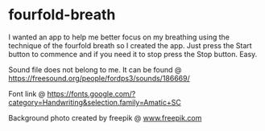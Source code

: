 # fourfold-breath

I wanted an app to help me better focus on my breathing using the technique of the fourfold breath so I created the app. Just press the Start button to commence and if you need it to stop press the Stop button. Easy.

Sound file does not belong to me. It can be found @ https://freesound.org/people/fordps3/sounds/186669/

Font link @ https://fonts.google.com/?category=Handwriting&selection.family=Amatic+SC

Background photo created by freepik @ www.freepik.com